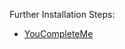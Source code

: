 Further Installation Steps:
* [YouCompleteMe](https://github.com/ycm-core/YouCompleteMe#linux-64-bit=)